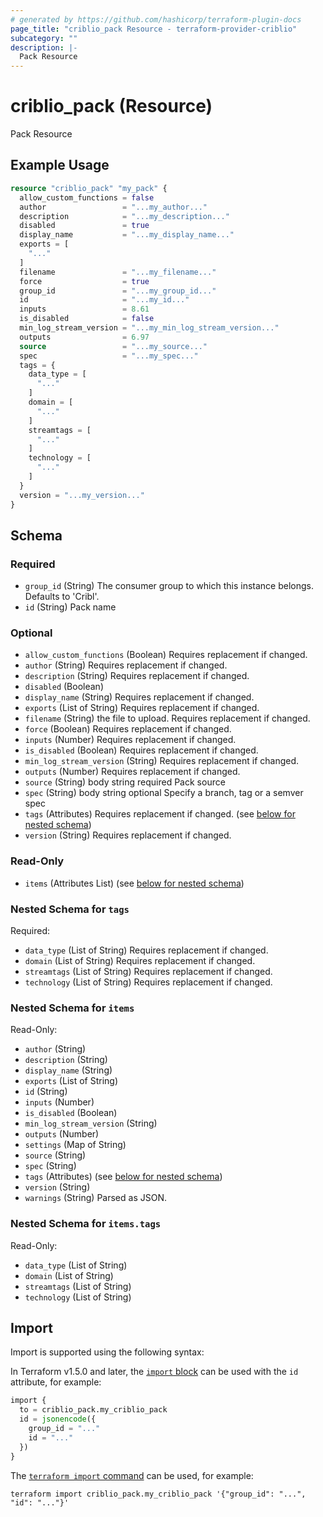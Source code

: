 ```yaml
---
# generated by https://github.com/hashicorp/terraform-plugin-docs
page_title: "criblio_pack Resource - terraform-provider-criblio"
subcategory: ""
description: |-
  Pack Resource
---
```


# criblio_pack (Resource)

Pack Resource

## Example Usage

```terraform
resource "criblio_pack" "my_pack" {
  allow_custom_functions = false
  author                 = "...my_author..."
  description            = "...my_description..."
  disabled               = true
  display_name           = "...my_display_name..."
  exports = [
    "..."
  ]
  filename               = "...my_filename..."
  force                  = true
  group_id               = "...my_group_id..."
  id                     = "...my_id..."
  inputs                 = 8.61
  is_disabled            = false
  min_log_stream_version = "...my_min_log_stream_version..."
  outputs                = 6.97
  source                 = "...my_source..."
  spec                   = "...my_spec..."
  tags = {
    data_type = [
      "..."
    ]
    domain = [
      "..."
    ]
    streamtags = [
      "..."
    ]
    technology = [
      "..."
    ]
  }
  version = "...my_version..."
}
```

<!-- schema generated by tfplugindocs -->
## Schema

### Required

- `group_id` (String) The consumer group to which this instance belongs. Defaults to 'Cribl'.
- `id` (String) Pack name

### Optional

- `allow_custom_functions` (Boolean) Requires replacement if changed.
- `author` (String) Requires replacement if changed.
- `description` (String) Requires replacement if changed.
- `disabled` (Boolean)
- `display_name` (String) Requires replacement if changed.
- `exports` (List of String) Requires replacement if changed.
- `filename` (String) the file to upload. Requires replacement if changed.
- `force` (Boolean) Requires replacement if changed.
- `inputs` (Number) Requires replacement if changed.
- `is_disabled` (Boolean) Requires replacement if changed.
- `min_log_stream_version` (String) Requires replacement if changed.
- `outputs` (Number) Requires replacement if changed.
- `source` (String) body string required Pack source
- `spec` (String) body string optional Specify a branch, tag or a semver spec
- `tags` (Attributes) Requires replacement if changed. (see [below for nested schema](#nestedatt--tags))
- `version` (String) Requires replacement if changed.

### Read-Only

- `items` (Attributes List) (see [below for nested schema](#nestedatt--items))

<a id="nestedatt--tags"></a>
### Nested Schema for `tags`

Required:

- `data_type` (List of String) Requires replacement if changed.
- `domain` (List of String) Requires replacement if changed.
- `streamtags` (List of String) Requires replacement if changed.
- `technology` (List of String) Requires replacement if changed.


<a id="nestedatt--items"></a>
### Nested Schema for `items`

Read-Only:

- `author` (String)
- `description` (String)
- `display_name` (String)
- `exports` (List of String)
- `id` (String)
- `inputs` (Number)
- `is_disabled` (Boolean)
- `min_log_stream_version` (String)
- `outputs` (Number)
- `settings` (Map of String)
- `source` (String)
- `spec` (String)
- `tags` (Attributes) (see [below for nested schema](#nestedatt--items--tags))
- `version` (String)
- `warnings` (String) Parsed as JSON.

<a id="nestedatt--items--tags"></a>
### Nested Schema for `items.tags`

Read-Only:

- `data_type` (List of String)
- `domain` (List of String)
- `streamtags` (List of String)
- `technology` (List of String)

## Import

Import is supported using the following syntax:

In Terraform v1.5.0 and later, the [`import` block](https://developer.hashicorp.com/terraform/language/import) can be used with the `id` attribute, for example:

```terraform
import {
  to = criblio_pack.my_criblio_pack
  id = jsonencode({
    group_id = "..."
    id = "..."
  })
}
```

The [`terraform import` command](https://developer.hashicorp.com/terraform/cli/commands/import) can be used, for example:

```shell
terraform import criblio_pack.my_criblio_pack '{"group_id": "...", "id": "..."}'
```
